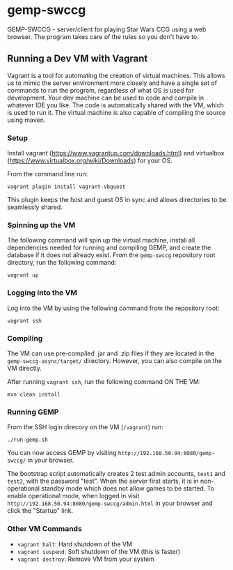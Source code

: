 # gemp-swccg
GEMP-SWCCG - server/client for playing Star Wars CCG using a web browser. The program takes care of the rules so you don't have to.


## Running a Dev VM with Vagrant

Vagrant is a tool for automating the creation of virtual machines. This allows us to mimic the server environment more closely and have a single set of commands to run the program, regardless of what OS is used for development. Your dev machine can be used to code and compile in whatever IDE you like. The code is automatically shared with the VM, which is used to run it. The virtual machine is also capable of compiling the source using maven.

### Setup

Install vagrant (https://www.vagrantup.com/downloads.html) and virtualbox (https://www.virtualbox.org/wiki/Downloads) for your OS.

From the command line run:
```
vagrant plugin install vagrant-vbguest
```

This plugin keeps the host and guest OS in sync and allows directories to be seamlessly shared.


### Spinning up the VM

The following command will spin up the virtual machine, install all dependencies needed for running and compiling GEMP, and create the database if it does not already exist. From the `gemp-swccg` repository root directory, run the following command:
```
vagrant up
```

### Logging into the VM

Log into the VM by using the following command from the repository root:
```
vagrant ssh
```

### Compiling

The VM can use pre-compiled .jar and .zip files if they are located in the `gemp-swccg-async/target/` directory. However, you can also compile on the VM directly.

After running `vagrant ssh`, run the following command ON THE VM:
```
mvn clean install
```

### Running GEMP

From the SSH login direcory on the VM (`/vagrant`) run:
```
./run-gemp.sh
```

You can now access GEMP by visiting `http://192.168.50.94:8080/gemp-swccg/` in your browser.

The bootstrap script automatically creates 2 test admin accounts, `test1` and `test2`, with the password "test". When the server first starts, it is in non-operational standby mode which does not allow games to be started. To enable operational mode, when logged in visit `http://192.168.50.94:8080/gemp-swccg/admin.html` in your browser and click the "Startup" link.

### Other VM Commands

* `vagrant halt`: Hard shutdown of the VM
* `vagrant suspend`: Soft shutdown of the VM (this is faster)
* `vagrant destroy`: Remove VM from your system
